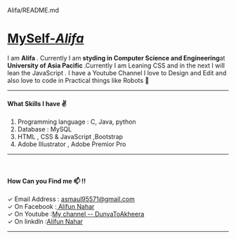 
Alifa/README.md
<u><h1>MySelf-<i>Alifa</i></h1></u>

I am <strong> Alifa </strong> . Currently I am <strong>styding in Computer Science and Engineering</strong>at <strong> University of Asia Pacific </strong>.Currently I am Leaning CSS and in the next I will lean the JavaScript . I have a Youtube Channel I love to Design and Edit and also love to code in Practical things like Robots 🤖<br><hr>
<h4>What Skills I have ✌</h4>
<ol>
  <li> Programming language : C, Java, python</li> 
  <li> Database : MySQL</li>
  <li> HTML , CSS & JavaScript ,Bootstrap</li>
  <li> Adobe Illustrator , Adobe Premior Pro</li> 
</ol> <hr> <br>
<h4>How Can you Find me 📫 !!</h4>
✓ Email Address    : <a href ="https://mail.google.com/mail/u/1/?ogbl#inbox">asmaul95571@gmail.com</a><br>
✓ On Facebook      :<a href ="https://www.facebook.com/profile.php?id=100004883478610"> Alifun Nahar</a><br>
✓ On Youtube       :<a href ="https://www.youtube.com/channel/UCnwYkXb74oJvopplDe5PJYg">My channel -- DunyaToAkheera </a><br>
✓ On linkdln       :<a href ="https://www.linkedin.com/in/alifun-nahar-6b31661a5/">Alifun Nahar</a><hr>
